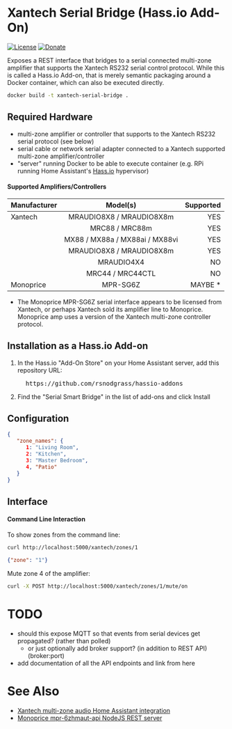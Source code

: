 # Xantech Serial Bridge (Hass.io Add-On)

[![License](https://img.shields.io/badge/License-Apache%202.0-blue.svg)](https://opensource.org/licenses/Apache-2.0)
[![Donate](https://img.shields.io/badge/Donate-PayPal-green.svg)](https://www.paypal.com/cgi-bin/webscr?cmd=_donations&business=WREP29UDAMB6G)

Exposes a REST interface that bridges to a serial connected multi-zone amplifier that supports the
Xantech RS232 serial control protocol.  While this is called a Hass.io Add-on, that is merely
semantic packaging around a Docker container, which can also be executed directly.

```bash
docker build -t xantech-serial-bridge .
```

## Required Hardware

* multi-zone amplifier or controller that supports to the Xantech RS232 serial protocol (see below)
* serial cable or network serial adapter connected to a Xantech supported multi-zone amplifier/controller
* "server" running Docker to be able to execute container (e.g. RPi running Home Assistant's [Hass.io](https://www.home-assistant.io/hassio/) hypervisor)

#### Supported Amplifiers/Controllers

| Manufacturer  | Model(s)                        | Supported |
| ------------- |:-------------------------------:| ---------:|
| Xantech       | MRAUDIO8X8 / MRAUDIO8X8m        | YES       |
|               | MRC88 / MRC88m                  | YES       |
|               | MX88 / MX88a / MX88ai / MX88vi  | YES       |
|               | MRAUDIO8X8 / MRAUDIO8X8m        | YES       |
|               | MRAUDIO4X4                      | NO        |
|               | MRC44 / MRC44CTL                | NO        |
| Monoprice     | MPR-SG6Z                        | MAYBE *   |

* The Monoprice MPR-SG6Z serial interface appears to be licensed from Xantech, or 
  perhaps Xantech sold its amplifier line to Monoprice. Monoprice amp uses a
  version of the Xantech multi-zone controller protocol.

## Installation as a Hass.io Add-on

1. In the Hass.io "Add-On Store" on your Home Assistant server, add this repository URL:
<pre>
     https://github.com/rsnodgrass/hassio-addons
</pre>

2. Find the "Serial Smart Bridge" in the list of add-ons and click Install

## Configuration

```json
{ 
   "zone_names": {
      1: "Living Room",
      2: "Kitchen",
      3: "Master Bedroom",
      4, "Patio"
   }
}
```

## Interface 

#### Command Line Interaction

To show zones from the command line:

```bash
curl http://localhost:5000/xantech/zones/1
```

```json
{"zone": "1"}
```

Mute zone 4 of the amplifier:

```bash
curl -X POST http://localhost:5000/xantech/zones/1/mute/on
```

# TODO

* should this expose MQTT so that events from serial devices get propagated? (rather than polled)
   - or just optionally add broker support? (in addition to REST API) (broker:port)
* add documentation of all the API endpoints and link from here

# See Also

* [Xantech multi-zone audio Home Assistant integration](https://github.com/rsnodgrass/hass-integrations/tree/master/custom_components/xantech_mza)
* [Monoprice mpr-6zhmaut-api NodeJS REST server](https://github.com/jnewland/mpr-6zhmaut-api)
